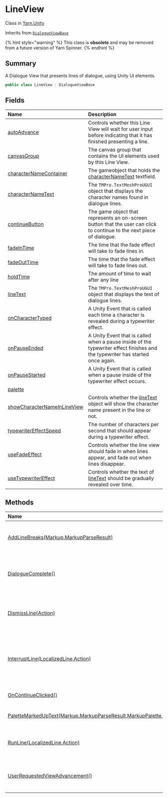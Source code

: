 # LineView

Class in [Yarn.Unity](/docs/api/csharp/yarn.unity.md)

Inherits from [`DialogueViewBase`](/docs/api/csharp/yarn.unity.dialogueviewbase.md)

{% hint style="warning" %}
This class is <b>obsolete</b> and may be removed from a future version of Yarn Spinner.
{% endhint %}

## Summary


A Dialogue View that presents lines of dialogue, using Unity UI
elements.


```csharp
public class LineView : DialogueViewBase
```

## Fields

|Name|Description|
|:---|:---|
|[autoAdvance](/docs/api/csharp/yarn.unity.lineview.autoadvance.md)|Controls whether this Line View will wait for user input before indicating that it has finished presenting a line.|
|[canvasGroup](/docs/api/csharp/yarn.unity.lineview.canvasgroup.md)|The canvas group that contains the UI elements used by this Line View.|
|[characterNameContainer](/docs/api/csharp/yarn.unity.lineview.characternamecontainer.md)|The gameobject that holds the  <a href="yarn.unity.lineview.characternametext.md">characterNameText</a>  textfield.|
|[characterNameText](/docs/api/csharp/yarn.unity.lineview.characternametext.md)|The  <code>TMPro.TextMeshProUGUI</code>  object that displays the character names found in dialogue lines.|
|[continueButton](/docs/api/csharp/yarn.unity.lineview.continuebutton.md)|The game object that represents an on-screen button that the user can click to continue to the next piece of dialogue.|
|[fadeInTime](/docs/api/csharp/yarn.unity.lineview.fadeintime.md)|The time that the fade effect will take to fade lines in.|
|[fadeOutTime](/docs/api/csharp/yarn.unity.lineview.fadeouttime.md)|The time that the fade effect will take to fade lines out.|
|[holdTime](/docs/api/csharp/yarn.unity.lineview.holdtime.md)|The amount of time to wait after any line|
|[lineText](/docs/api/csharp/yarn.unity.lineview.linetext.md)|The  <code>TMPro.TextMeshProUGUI</code>  object that displays the text of dialogue lines.|
|[onCharacterTyped](/docs/api/csharp/yarn.unity.lineview.oncharactertyped.md)|A Unity Event that is called each time a character is revealed during a typewriter effect.|
|[onPauseEnded](/docs/api/csharp/yarn.unity.lineview.onpauseended.md)|A Unity Event that is called when a pause inside of the typewriter effect finishes and the typewriter has started once again.|
|[onPauseStarted](/docs/api/csharp/yarn.unity.lineview.onpausestarted.md)|A Unity Event that is called when a pause inside of the typewriter effect occurs.|
|[palette](/docs/api/csharp/yarn.unity.lineview.palette.md)||
|[showCharacterNameInLineView](/docs/api/csharp/yarn.unity.lineview.showcharacternameinlineview.md)|Controls whether the  <a href="yarn.unity.lineview.linetext.md">lineText</a>  object will show the character name present in the line or not.|
|[typewriterEffectSpeed](/docs/api/csharp/yarn.unity.lineview.typewritereffectspeed.md)|The number of characters per second that should appear during a typewriter effect.|
|[useFadeEffect](/docs/api/csharp/yarn.unity.lineview.usefadeeffect.md)|Controls whether the line view should fade in when lines appear, and fade out when lines disappear.|
|[useTypewriterEffect](/docs/api/csharp/yarn.unity.lineview.usetypewritereffect.md)|Controls whether the text of  <a href="yarn.unity.lineview.linetext.md">lineText</a>  should be gradually revealed over time.|

## Methods

|Name|Description|
|:---|:---|
|[AddLineBreaks(Markup.MarkupParseResult)](/docs/api/csharp/yarn.unity.lineview.addlinebreaks.md)|Inserts TextMeshPro line break markup in a line where Yarn line break attributes appear.|
|[DialogueComplete()](/docs/api/csharp/yarn.unity.lineview.dialoguecomplete.md)|Called by the  <a href="yarn.unity.dialoguerunner.md">DialogueRunner</a>  to signal that the dialogue has ended, and no more lines will be delivered.|
|[DismissLine(Action)](/docs/api/csharp/yarn.unity.lineview.dismissline.md)|Called by the  <a href="yarn.unity.dialoguerunner.md">DialogueRunner</a>  to signal that the view should dismiss its current line from display, and clean up.|
|[InterruptLine(LocalizedLine,Action)](/docs/api/csharp/yarn.unity.lineview.interruptline.md)|Called by the  <a href="yarn.unity.dialoguerunner.md">DialogueRunner</a>  to signal that a line has been interrupted, and that the Dialogue View should finish presenting its line as quickly as possible.|
|[OnContinueClicked()](/docs/api/csharp/yarn.unity.lineview.oncontinueclicked.md)|Called when the  <a href="yarn.unity.lineview.continuebutton.md">continueButton</a>  is clicked.|
|[PaletteMarkedUpText(Markup.MarkupParseResult,MarkupPalette,bool)](/docs/api/csharp/yarn.unity.lineview.palettemarkeduptext.md)|Applies the  <code>palette</code>  to the line based on it's markup.|
|[RunLine(LocalizedLine,Action)](/docs/api/csharp/yarn.unity.lineview.runline.md)|Called by the  <a href="yarn.unity.dialoguerunner.md">DialogueRunner</a>  to signal that a line should be displayed to the user.|
|[UserRequestedViewAdvancement()](/docs/api/csharp/yarn.unity.lineview.userrequestedviewadvancement.md)|Called by  <a href="yarn.unity.dialogueadvanceinput.md">DialogueAdvanceInput</a>  to signal that the user has requested that the dialogue advance.|

